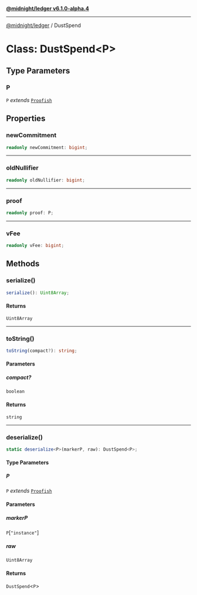 [**@midnight/ledger v6.1.0-alpha.4**](../README.md)

***

[@midnight/ledger](../globals.md) / DustSpend

# Class: DustSpend\<P\>

## Type Parameters

### P

`P` *extends* [`Proofish`](../type-aliases/Proofish.md)

## Properties

### newCommitment

```ts
readonly newCommitment: bigint;
```

***

### oldNullifier

```ts
readonly oldNullifier: bigint;
```

***

### proof

```ts
readonly proof: P;
```

***

### vFee

```ts
readonly vFee: bigint;
```

## Methods

### serialize()

```ts
serialize(): Uint8Array;
```

#### Returns

`Uint8Array`

***

### toString()

```ts
toString(compact?): string;
```

#### Parameters

##### compact?

`boolean`

#### Returns

`string`

***

### deserialize()

```ts
static deserialize<P>(markerP, raw): DustSpend<P>;
```

#### Type Parameters

##### P

`P` *extends* [`Proofish`](../type-aliases/Proofish.md)

#### Parameters

##### markerP

`P`\[`"instance"`\]

##### raw

`Uint8Array`

#### Returns

`DustSpend`\<`P`\>
